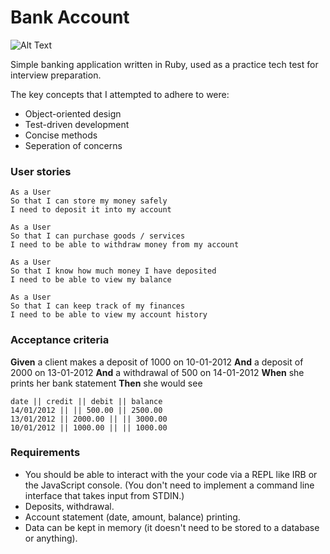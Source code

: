 # Bank Account

![Alt Text](https://travis-ci.org/Simba14/bank-tech-test.svg?branch=master)

Simple banking application written in Ruby, used as a practice tech test for interview preparation.

The key concepts that I attempted to adhere to were:
* Object-oriented design
* Test-driven development
* Concise methods
* Seperation of concerns

### User stories
```
As a User
So that I can store my money safely
I need to deposit it into my account

As a User
So that I can purchase goods / services
I need to be able to withdraw money from my account

As a User
So that I know how much money I have deposited
I need to be able to view my balance

As a User
So that I can keep track of my finances
I need to be able to view my account history
```


### Acceptance criteria

**Given** a client makes a deposit of 1000 on 10-01-2012
**And** a deposit of 2000 on 13-01-2012
**And** a withdrawal of 500 on 14-01-2012
**When** she prints her bank statement
**Then** she would see

```
date || credit || debit || balance
14/01/2012 || || 500.00 || 2500.00
13/01/2012 || 2000.00 || || 3000.00
10/01/2012 || 1000.00 || || 1000.00
```

### Requirements

* You should be able to interact with the your code via a REPL like IRB or the JavaScript console.  (You don't need to implement a command line interface that takes input from STDIN.)
* Deposits, withdrawal.
* Account statement (date, amount, balance) printing.
* Data can be kept in memory (it doesn't need to be stored to a database or anything).
